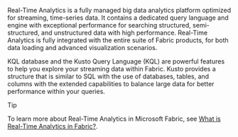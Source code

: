 Real-Time Analytics is a fully managed big data analytics platform optimized for streaming, time-series data. It contains a dedicated query language and engine with exceptional performance for searching structured, semi-structured, and unstructured data with high performance. Real-Time Analytics is fully integrated with the entire suite of Fabric products, for both data loading and advanced visualization scenarios.

KQL database and the Kusto Query Language (KQL) are powerful features to help you explore your streaming data within Fabric. Kusto provides a structure that is similar to SQL with the use of databases, tables, and columns with the extended capabilities to balance large data for better performance within your queries.

> [!TIP]
> To learn more about Real-Time Analytics in Microsoft Fabric, see [What is Real-Time Analytics in Fabric?](/fabric/real-time-analytics/overview). <!-- Update URL for release -->

